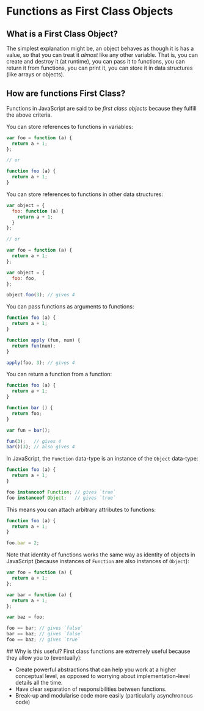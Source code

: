 # Functions as First Class Objects

## What is a First Class Object?
The simplest explanation might be, an object behaves as though it is has a value, so that you can treat it _almost_ like any other variable. That is, you can create and destroy it (at runtime), you can pass it to functions, you can return it from functions, you can print it, you can store it in data structures (like arrays or objects).

## How are functions First Class?
Functions in JavaScript are said to be _first class objects_ because they fulfill the above criteria.

You can store references to functions in variables:
```js
var foo = function (a) {
  return a + 1;
};

// or

function foo (a) {
  return a + 1;
}
```

You can store references to functions in other data structures:

```js
var object = {
  foo: function (a) {
    return a + 1;
  }
};

// or

var foo = function (a) {
  return a + 1;
};

var object = {
  foo: foo,
};

object.foo(3); // gives 4
```

You can pass functions as arguments to functions:

```js
function foo (a) {
  return a + 1;
}

function apply (fun, num) {
  return fun(num);
}

apply(foo, 3); // gives 4
```

You can return a function from a function:

```js
function foo (a) {
  return a + 1;
}

function bar () {
  return foo;
}

var fun = bar();

fun(3);   // gives 4
bar()(3); // also gives 4
```

In JavaScript, the `Function` data-type is an instance of the `Object` data-type:

```js
function foo (a) {
  return a + 1;
}

foo instanceof Function; // gives `true`
foo instanceof Object;   // gives `true`
```

This means you can attach arbitrary attributes to functions:

```js
function foo (a) {
  return a + 1;
}

foo.bar = 2;
```

Note that identity of functions works the same way as identity of objects in JavaScript (because instances of `Function` are also instances of `Object`):

```js
var foo = function (a) {
  return a + 1;
};

var bar = function (a) {
  return a + 1;
};

var baz = foo;

foo == bar; // gives `false`
bar == baz; // gives `false`
foo == baz; // gives `true`
```


## Why is this useful?
First class functions are extremely useful because they allow you to (eventually):

* Create powerful abstractions that can help you work at a higher conceptual level, as opposed to worrying about implementation-level details all the time.
* Have clear separation of responsibilities between functions.
* Break-up and modularise code more easily (particularly asynchronous code)
